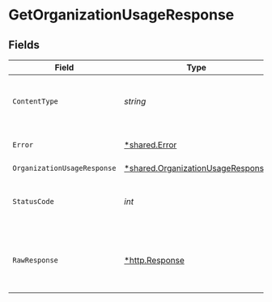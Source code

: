 # GetOrganizationUsageResponse


## Fields

| Field                                                                                        | Type                                                                                         | Required                                                                                     | Description                                                                                  |
| -------------------------------------------------------------------------------------------- | -------------------------------------------------------------------------------------------- | -------------------------------------------------------------------------------------------- | -------------------------------------------------------------------------------------------- |
| `ContentType`                                                                                | *string*                                                                                     | :heavy_check_mark:                                                                           | HTTP response content type for this operation                                                |
| `Error`                                                                                      | [*shared.Error](../../../pkg/models/shared/error.md)                                         | :heavy_minus_sign:                                                                           | Default error response                                                                       |
| `OrganizationUsageResponse`                                                                  | [*shared.OrganizationUsageResponse](../../../pkg/models/shared/organizationusageresponse.md) | :heavy_minus_sign:                                                                           | OK                                                                                           |
| `StatusCode`                                                                                 | *int*                                                                                        | :heavy_check_mark:                                                                           | HTTP response status code for this operation                                                 |
| `RawResponse`                                                                                | [*http.Response](https://pkg.go.dev/net/http#Response)                                       | :heavy_check_mark:                                                                           | Raw HTTP response; suitable for custom response parsing                                      |